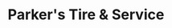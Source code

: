 ---
title: "Parker's Tire & Service"
url: /cape-charles/parkers-tire-and-service/
shop: car repair
---